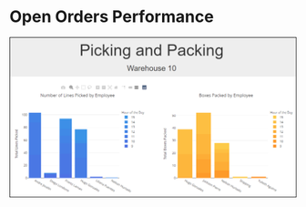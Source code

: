 # Open Orders Performance


<img src="https://github.com/wdsrx/picking_packing/blob/main/screenshots/picking_packing_4PM.png">


